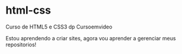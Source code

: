 # html-css
 Curso de HTML5 e CSS3 dp Cursoemvideo

Estou aprendendo a criar sites, agora vou aprender a gerenciar meus repositorios!